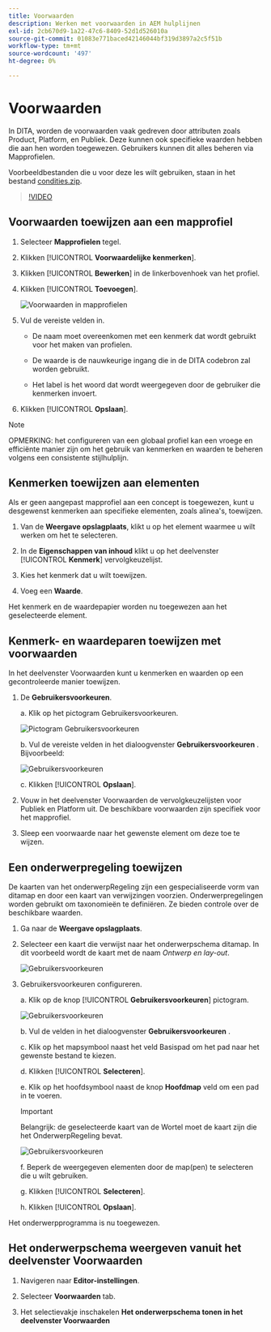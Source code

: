 ```yaml
---
title: Voorwaarden
description: Werken met voorwaarden in AEM hulplijnen
exl-id: 2cb670d9-1a22-47c6-8409-52d1d526010a
source-git-commit: 01083e771baced42146044bf319d3897a2c5f51b
workflow-type: tm+mt
source-wordcount: '497'
ht-degree: 0%

---
```


# Voorwaarden

In DITA, worden de voorwaarden vaak gedreven door attributen zoals Product, Platform, en Publiek. Deze kunnen ook specifieke waarden hebben die aan hen worden toegewezen. Gebruikers kunnen dit alles beheren via Mapprofielen.

Voorbeeldbestanden die u voor deze les wilt gebruiken, staan in het bestand [condities.zip](assets/conditions.zip).

>[!VIDEO](https://video.tv.adobe.com/v/342755)

## Voorwaarden toewijzen aan een mapprofiel

1. Selecteer **Mapprofielen** tegel.

2. Klikken [!UICONTROL **Voorwaardelijke kenmerken**].

3. Klikken [!UICONTROL **Bewerken**] in de linkerbovenhoek van het profiel.

4. Klikken [!UICONTROL **Toevoegen**].

   ![Voorwaarden in mapprofielen](images/lesson-13/add-name.png)

5. Vul de vereiste velden in.

   - De naam moet overeenkomen met een kenmerk dat wordt gebruikt voor het maken van profielen.

   - De waarde is de nauwkeurige ingang die in de DITA codebron zal worden gebruikt.

   - Het label is het woord dat wordt weergegeven door de gebruiker die kenmerken invoert.

6. Klikken [!UICONTROL **Opslaan**].

>[!NOTE]
>
>OPMERKING: het configureren van een globaal profiel kan een vroege en efficiënte manier zijn om het gebruik van kenmerken en waarden te beheren volgens een consistente stijlhulplijn.

## Kenmerken toewijzen aan elementen

Als er geen aangepast mapprofiel aan een concept is toegewezen, kunt u desgewenst kenmerken aan specifieke elementen, zoals alinea&#39;s, toewijzen.

1. Van de **Weergave opslagplaats**, klikt u op het element waarmee u wilt werken om het te selecteren.

2. In de **Eigenschappen van inhoud** klikt u op het deelvenster [!UICONTROL **Kenmerk**] vervolgkeuzelijst.

3. Kies het kenmerk dat u wilt toewijzen.

4. Voeg een **Waarde**.

Het kenmerk en de waardepapier worden nu toegewezen aan het geselecteerde element.

## Kenmerk- en waardeparen toewijzen met voorwaarden

In het deelvenster Voorwaarden kunt u kenmerken en waarden op een gecontroleerde manier toewijzen.

1. De **Gebruikersvoorkeuren**.

   a. Klik op het pictogram Gebruikersvoorkeuren.

   ![Pictogram Gebruikersvoorkeuren](images/lesson-13/user-prefs-icon.png)

   b. Vul de vereiste velden in het dialoogvenster **Gebruikersvoorkeuren** . Bijvoorbeeld:

   ![Gebruikersvoorkeuren](images/lesson-13/user-preferences.png)

   c. Klikken [!UICONTROL **Opslaan**].

2. Vouw in het deelvenster Voorwaarden de vervolgkeuzelijsten voor Publiek en Platform uit. De beschikbare voorwaarden zijn specifiek voor het mapprofiel.

3. Sleep een voorwaarde naar het gewenste element om deze toe te wijzen.

## Een onderwerpregeling toewijzen

De kaarten van het onderwerpRegeling zijn een gespecialiseerde vorm van ditamap en door een kaart van verwijzingen voorzien. Onderwerpregelingen worden gebruikt om taxonomieën te definiëren. Ze bieden controle over de beschikbare waarden.

1. Ga naar de **Weergave opslagplaats**.

2. Selecteer een kaart die verwijst naar het onderwerpschema ditamap. In dit voorbeeld wordt de kaart met de naam _Ontwerp en lay-out_.

   ![Gebruikersvoorkeuren](images/lesson-13/subject-scheme-map.png)

3. Gebruikersvoorkeuren configureren.

   a. Klik op de knop [!UICONTROL **Gebruikersvoorkeuren**] pictogram.

   ![Gebruikersvoorkeuren](images/lesson-13/user-prefs-icon-2.png)

   b. Vul de velden in het dialoogvenster **Gebruikersvoorkeuren** .

   c. Klik op het mapsymbool naast het veld Basispad om het pad naar het gewenste bestand te kiezen.

   d. Klikken [!UICONTROL **Selecteren**].

   e. Klik op het hoofdsymbool naast de knop **Hoofdmap** veld om een pad in te voeren.

   >[!IMPORTANT]
   >
   >Belangrijk: de geselecteerde kaart van de Wortel moet de kaart zijn die het OnderwerpRegeling bevat.

   ![Gebruikersvoorkeuren](images/lesson-13/user-preferences-2.png)

   f. Beperk de weergegeven elementen door de map(pen) te selecteren die u wilt gebruiken.

   g. Klikken [!UICONTROL **Selecteren**].

   h. Klikken [!UICONTROL **Opslaan**].

Het onderwerpprogramma is nu toegewezen.

## Het onderwerpschema weergeven vanuit het deelvenster Voorwaarden

1. Navigeren naar **Editor-instellingen**.

2. Selecteer **Voorwaarden** tab.

3. Het selectievakje inschakelen **Het onderwerpschema tonen in het deelvenster Voorwaarden**
